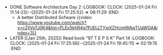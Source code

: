 - DONE Software Architecture Day 2
  :LOGBOOK:
  CLOCK: [2025-01-24 Fri 11:14:23]--[2025-01-24 Fri 17:25:52] =>  06:11:29
  :END:
	- A better Distributed Sofware {{video https://www.youtube.com/watch?v=cZjlVoTJ0K4&list=PLEx5khR4g7PJELLTYwXZHcimWAwTUaWGA&index=3}}
- LATER [[Jan 25th, 2025]] Read book "97 T E P S K" Part 14
  :LOGBOOK:
  CLOCK: [2025-01-24 Fri 17:25:56]--[2025-01-24 Fri 19:45:11] =>  02:19:15
  :END: